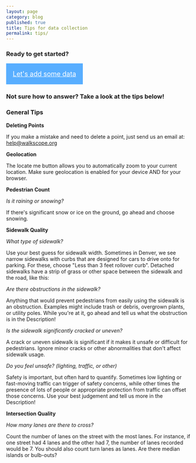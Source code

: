 ```yaml
---
layout: page
category: blog
published: true
title: Tips for data collection
permalink: tips/
---
```


### Ready to get started? 

<a class="button" href="http://ptx-dev.herokuapp.com/mobile/#walkscope" style="color:#fff; background: #58aeff; padding: 1em; display:inline-block; font-size: 18px">Let's add some data</a>

### Not sure how to answer? Take a look at the tips below! 

### General Tips

**Deleting Points**

If you make a mistake and need to delete a point, just send us an email at: help@walkscope.org

**Geolocation**

The locate me button  allows you to automatically zoom to your current location. Make sure geolocation is enabled for your device AND for your browser. 

**Pedestrian Count**

_Is it raining or snowing?_

If there's significant snow or ice on the ground, go ahead and choose snowing.

**Sidewalk Quality**

_What type of sidewalk?_

Use your best guess for sidewalk width. Sometimes in Denver, we see narrow sidewalks with curbs that are designed for cars to drive onto for parking. For these, choose "Less than 3 feet rollover curb". Detached sidewalks have a strip of grass or other space between the sidewalk and the road, like this: 

_Are there obstructions in the sidewalk?_

Anything that would prevent pedestrians from easily using the sidewalk is an obstruction. Examples might include trash or debris, overgrown plants, or utility poles. While you're at it, go ahead and tell us what the obstruction is in the Description!

_Is the sidewalk significantly cracked or uneven?_

A crack or uneven sidewalk is significant if it makes it unsafe or difficult for pedestrians. Ignore minor cracks or other abnormalities that don't affect sidewalk usage.

_Do you feel unsafe? (lighting, traffic, or other)_

Safety is important, but often hard to quantify. Sometimes low lighting or fast-moving traffic can trigger of safety concerns, while other times the presence of lots of people or appropriate protection from traffic can offset those concerns. Use your best judgement and tell us more in the Description!

**Intersection Quality**

_How many lanes are there to cross?_

Count the number of lanes on the street with the most lanes. For instance, if one street had 4 lanes and the other had 7, the number of lanes recorded would be 7. You should also count turn lanes as lanes.
Are there median islands or bulb-outs?


